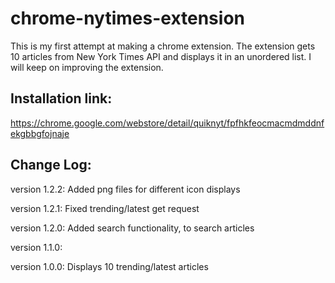 chrome-nytimes-extension
========================

This is my first attempt at making a chrome extension. The extension gets 10 articles from New York Times API and displays it in an unordered list.
I will keep on improving the extension.

## Installation link: 
https://chrome.google.com/webstore/detail/quiknyt/fpfhkfeocmacmdmddnfekgbbgfojnaje

## Change Log:
version 1.2.2: Added png files for different icon displays

version 1.2.1: Fixed trending/latest get request

version 1.2.0: Added search functionality, to search articles

version 1.1.0: 

version 1.0.0: Displays 10 trending/latest articles
